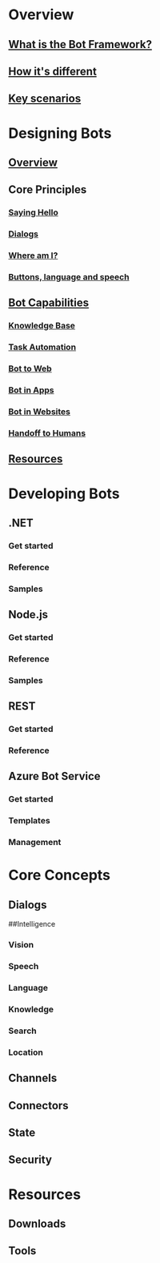 # Overview
## [What is the Bot Framework?](bot-framework-overview.md)
## [How it's different](bot-framework-benefits.md)
## [Key scenarios](bot-framework-scenarios.md)
# Designing Bots
## [Overview](designing-bots/index.md)
## Core Principles
### [Saying Hello](designing-bots/core/greeting.md)
### [Dialogs](designing-bots/core/dialogs.md)
### [Where am I?](designing-bots/core/navigation.md)
### [Buttons, language and speech](designing-bots/core/ux-elements.md)
## [Bot Capabilities](designing-bots/capabilities/index.md)
### [Knowledge Base](designing-bots/capabilities/kb.md)
### [Task Automation](designing-bots/capabilities/task.md)
### [Bot to Web](designing-bots/capabilities/bot-to-web.md)
### [Bot in Apps](designing-bots/capabilities/bot-in-apps.md)
### [Bot in Websites](designing-bots/capabilities/bot-in-websites.md)
### [Handoff to Humans](designing-bots/capabilities/human-handoff.md)
## [Resources](designing-bots/resources/index.md)
# Developing Bots
## .NET
### Get started
### Reference
### Samples
## Node.js
### Get started
### Reference
### Samples
## REST
### Get started
### Reference
## Azure Bot Service
### Get started
### Templates
### Management
# Core Concepts
## Dialogs
##Intelligence
### Vision
### Speech
### Language
### Knowledge
### Search
### Location
## Channels
## Connectors
## State
## Security
# Resources
## Downloads
## Tools
